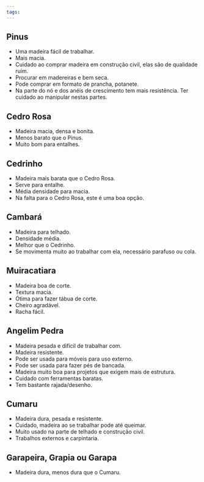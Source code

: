 ```yaml
---
tags:
---
```

## Pinus

- Uma madeira fácil de trabalhar.
- Mais macia.
- Cuidado ao comprar madeira em construção civil, elas são de qualidade ruim.
- Procurar em madereiras e bem seca.
- Pode comprar em formato de prancha, potanete.
- Na parte do nó e dos anéis de crescimento tem mais resistência. Ter cuidado ao manipular nestas partes.

## Cedro Rosa

- Madeira macia, densa e bonita.
- Menos barato que o Pinus.
- Muito bom para entalhes.

## Cedrinho

- Madeira mais barata que o Cedro Rosa.
- Serve para entalhe.
- Média densidade para macia.
- Na falta para o Cedro Rosa, este é uma boa opção.

## Cambará

- Madeira para telhado.
- Densidade média.
- Melhor que o Cedrinho.
- Se movimenta muito ao trabalhar com ela, necessário parafuso ou cola.

## Muiracatiara

- Madeira boa de corte.
- Textura macia.
- Ótima para fazer tábua de corte.
- Cheiro agradável.
- Racha fácil.

## Angelim Pedra

- Madeira pesada e difícil de trabalhar com.
- Madeira resistente.
- Pode ser usada para móveis para uso externo.
- Pode ser usada para fazer pés de bancada.
- Madeira muito boa para projetos que exigem mais de estrutura.
- Cuidado com ferramentas baratas.
- Tem bastante rajada/desenho.

## Cumaru

- Madeira dura, pesada e resistente.
- Cuidado, madeira ao se trabalhar pode até queimar.
- Muito usado na parte de telhado e construção civil.
- Trabalhos externos e carpintaria.

## Garapeira, Grapia ou Garapa

- Madeira dura, menos dura que o Cumaru.